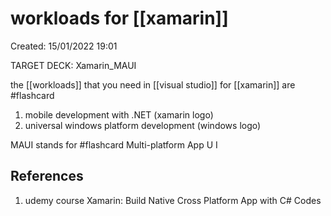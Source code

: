 # workloads for [[xamarin]] 
Created: 15/01/2022 19:01 

TARGET DECK: Xamarin_MAUI

the [[workloads]] that you need in [[visual studio]] for [[xamarin]] are #flashcard 
1. mobile development with .NET (xamarin logo)
2. universal windows platform development (windows logo)
<!--ID: 1642341057561-->


MAUI stands for #flashcard 
Multi-platform App U I
<!--ID: 1642341057570-->




## References 
1. udemy course Xamarin: Build Native Cross Platform App with C# Codes
